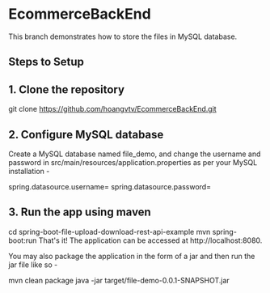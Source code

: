 # EcommerceBackEnd


This branch demonstrates how to store the files in MySQL database.

## Steps to Setup
## 1. Clone the repository

git clone https://github.com/hoangvtv/EcommerceBackEnd.git
## 2. Configure MySQL database

Create a MySQL database named file_demo, and change the username and password in src/main/resources/application.properties as per your MySQL installation - 

spring.datasource.username= <YOUR MYSQL USERNAME>
spring.datasource.password= <YOUR MYSQL PASSWORD>

## 3. Run the app using maven

cd spring-boot-file-upload-download-rest-api-example
mvn spring-boot:run
That's it! The application can be accessed at http://localhost:8080.

You may also package the application in the form of a jar and then run the jar file like so -

mvn clean package
java -jar target/file-demo-0.0.1-SNAPSHOT.jar
